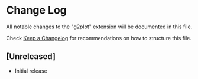 # Change Log

All notable changes to the "g2plot" extension will be documented in this file.

Check [Keep a Changelog](http://keepachangelog.com/) for recommendations on how to structure this file.

## [Unreleased]

- Initial release